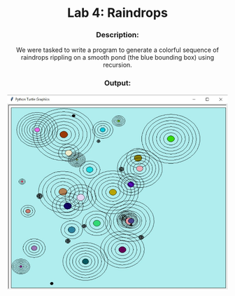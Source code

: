 <div align='center'> <h1> Lab 4: Raindrops </h1>

### Description:
  
We were tasked to write a program to generate a colorful sequence of raindrops rippling on a smooth pond (the blue bounding box) using recursion.


### Output:
 
 ![Alt text](lab04_output.jpg)
